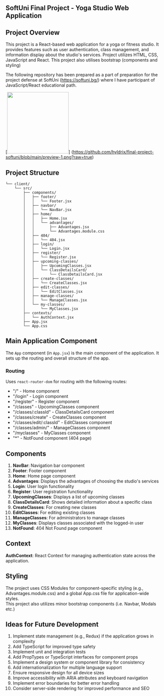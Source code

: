 ## SoftUni Final Project - Yoga Studio Web Application

## Project Overview
This project is a React-based web application for a yoga or fitness studio. It provides features such as user authentication, class management, and information display about the studio's services. Project utilizes HTML, CSS, JavaScript and React. This project also utilises bootstrap (components and styling)

The following repository has been prepared as a part of preparation for the project defense at SoftUni (https://softuni.bg/) where I have participant of JavaScript/React educational path. 

[<img src="https://github.com/hyldrix/final-project-softuni/blob/main/preview-1.png?raw=true" width="200" height="200" />] (https://github.com/hyldrix/final-project-softuni/blob/main/preview-1.png?raw=true)

## Project Structure
```
└── client/
    └── src/
        ├── components/
        │   ├── footer/
        │   │   └── Footer.jsx
        │   ├── navbar/
        │   │   └── NavBar.jsx
        │   ├── home/
        │   │   ├── Home.jsx
        │   │   └── advantages/
        │   │       ├── Advantages.jsx
        │   │       └── Advantages.module.css
        │   ├── 404/
        │   │   └── 404.jsx
        │   ├── login/
        │   │   └── Login.jsx
        │   ├── register/
        │   │   └── Register.jsx
        │   ├── upcoming-classes/
        │   │   ├── UpcomingClasses.jsx
        │   │   └── ClassDetailsCard/
        │   │       └── ClassDetailsCard.jsx
        │   ├── create-classes/
        │   │   └── CreateClasses.jsx
        │   ├── edit-classes/
        │   │   └── EditClasses.jsx
        │   ├── manage-classes/
        │   │   └── ManageClasses.jsx
        │   └── my-classes/
        │       └── MyClasses.jsx
        ├── contexts/
        │   └── AuthContext.jsx
        ├── App.jsx
        └── App.css

```

## Main Application Component

The `App` component (in `App.jsx`) is the main component of the application. It sets up the routing and overall structure of the app.

### Routing
Uses `react-router-dom` for routing with the following routes:
- "/" - Home component
- "/login" - Login component
- "/register" - Register component
- "/classes" - UpcomingClasses component
- "/classes/:classId" - ClassDetailsCard component
- "/classes/create" - CreateClasses component
- "/classes/edit/:classId" - EditClasses component
- "/classes/admin/" - ManageClasses component
- "/myclasses" - MyClasses component
- "*" - NotFound component (404 page)

## Components

1. **NavBar**: Navigation bar component
2. **Footer**: Footer component
3. **Home**: Home page component
4. **Advantages**: Displays the advantages of choosing the studio's services
5. **Login**: User login functionality
6. **Register**: User registration functionality
7. **UpcomingClasses**: Displays a list of upcoming classes
8. **ClassDetailsCard**: Shows detailed information about a specific class
9. **CreateClasses**: For creating new classes
10. **EditClasses**: For editing existing classes
11. **ManageClasses**: For administrators to manage classes
12. **MyClasses**: Displays classes associated with the logged-in user
13. **NotFound**: 404 Not Found page component

## Context
**AuthContext**: React Context for managing authentication state across the application.

## Styling
The project uses CSS Modules for component-specific styling (e.g., Advantages.module.css) and a global App.css file for application-wide styles.  
This project also utilizes minor bootstrap components (i.e. Navbar, Modals etc.)

## Ideas for Future Development

1. Implement state management (e.g., Redux) if the application grows in complexity
2. Add TypeScript for improved type safety
3. Implement unit and integration tests
4. Add PropTypes or TypeScript interfaces for component props
5. Implement a design system or component library for consistency
6. Add internationalization for multiple language support
7. Ensure responsive design for all device sizes
8. Improve accessibility with ARIA attributes and keyboard navigation
9. Implement error boundaries for better error handling
10. Consider server-side rendering for improved performance and SEO


